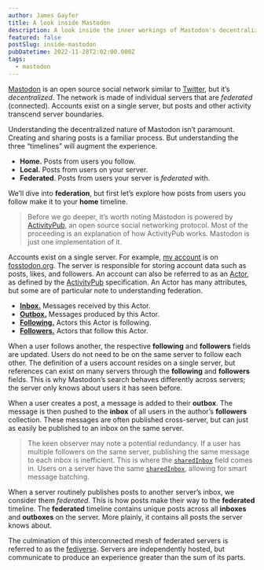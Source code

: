```yaml
---
author: James Gayfer
title: A look inside Mastodon
description: A look inside the inner workings of Mastodon's decentralized social network.
featured: false
postSlug: inside-mastodon
pubDatetime: 2022-11-28T2:02:00.000Z
tags:
  - mastodon
---
```


[Mastodon](https://joinmastodon.org/) is an open source social network similar to [Twitter](https://twitter.com/), but it’s _decentralized_. The network is made of individual servers that are _federated_ (connected). Accounts exist on a single server, but posts and other activity transcend server boundaries.

Understanding the decentralized nature of Mastodon isn’t paramount. Creating and sharing posts is a familiar process. But understanding the three “timelines” will augment the experience.

- **Home.** Posts from users you follow.
- **Local.** Posts from users on your server.
- **Federated**. Posts from users your server is _federated_ with.

We’ll dive into **federation**, but first let’s explore how posts from users you follow make it to your **home** timeline.

> Before we go deeper, it’s worth noting Mastodon is powered by [ActivityPub](https://www.w3.org/TR/activitypub/), an open source social networking protocol. Most of the proceeding is an explanation of how ActivityPub works. Mastodon is just one implementation of it.

Accounts exist on a single server. For example, [my account](https://fosstodon.org/@jgayfer) is on [fosstodon.org](https://fosstodon.org/). The server is responsible for storing account data such as posts, likes, and followers. An account can also be referred to as an [Actor](https://www.w3.org/TR/activitypub/#actors), as defined by the [ActivityPub](https://www.w3.org/TR/activitypub/) specification. An Actor has many attributes, but some are of particular note to understanding federation.

- [**Inbox.**](https://www.w3.org/TR/activitypub/#inbox) Messages received by this Actor.
- [**Outbox.**](https://www.w3.org/TR/activitypub/#outbox) Messages produced by this Actor.
- [**Following.**](https://www.w3.org/TR/activitypub/#following) Actors this Actor is following.
- [**Followers.**](https://www.w3.org/TR/activitypub/#followers) Actors that follow this Actor.

When a user follows another, the respective **following** and **followers** fields are updated. Users do not need to be on the same server to follow each other. The definition of a users account resides on a single server, but references can exist on many servers through the **following** and **followers** fields. This is why Mastodon’s search behaves differently across servers; the server only knows about users it has seen before.

When a user creates a post, a message is added to their **outbox**. The message is then pushed to the **inbox** of all users in the author’s **followers** collection. These messages are often published cross-server, but can just as easily be published to an inbox on the same server.

> The keen observer may note a potential redundancy. If a user has multiple followers on the same server, publishing the same message to each inbox is inefficient. This is where the [`sharedInbox`](https://www.w3.org/TR/activitypub/#sharedInbox) field comes in. Users on a server have the same [`sharedInbox`](https://www.w3.org/TR/activitypub/#sharedInbox), allowing for smart message batching.

When a server routinely publishes posts to another server’s inbox, we consider them _federated_. This is how posts make their way to the **federated** timeline. The **federated** timeline contains unique posts across all **inboxes** and **outboxes** on the server. More plainly, it contains all posts the server knows about.

The culmination of this interconnected mesh of federated servers is referred to as the [fediverse](https://fediverse.info/). Servers are independently hosted, but communicate to produce an experience greater than the sum of its parts.
